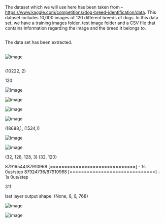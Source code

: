 The dataset which we will use here has been taken from – https://www.kaggle.com/competitions/dog-breed-identification/data. This dataset includes 10,000 images of 120 different breeds of dogs. In this data set, we have a training images folder. test image folder and a CSV file that contains information regarding the image and the breed it belongs to.


##

The data set has been extracted.


##

![image](https://github.com/user-attachments/assets/2eb12184-45cc-44cc-b5ad-2c7d4362e0ef)

##
(10222, 2)

120



![image](https://github.com/user-attachments/assets/d32765ce-bf97-44d4-b960-a50e194c2cf5)




![image](https://github.com/user-attachments/assets/21e94d6e-00bd-45c2-b492-66c0f55aed7c)



![image](https://github.com/user-attachments/assets/2a0576e9-8590-40c0-b264-17ead6f38cf9)


![image](https://github.com/user-attachments/assets/b253173b-61c4-4dfc-8d1f-02132b08ce42)


((8688,), (1534,))


![image](https://github.com/user-attachments/assets/137774b4-55c0-4e3b-908f-14d51fb87f3d)


![image](https://github.com/user-attachments/assets/c243ebbd-afa9-46d8-bff5-6c91dafc1f77)



(32, 128, 128, 3) (32, 120)



87916544/87910968 [==============================] - 1s 0us/step
87924736/87910968 [==============================] - 1s 0us/step



311



last layer output shape:  (None, 6, 6, 768)





![image](https://github.com/user-attachments/assets/7f80d4e1-be66-4b6b-962c-5d29585e4b9d)



![image](https://github.com/user-attachments/assets/2b65c358-9bae-4726-8fca-f4ff8885a1f0)

